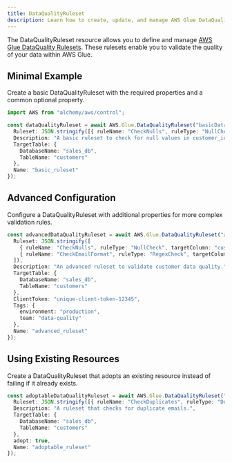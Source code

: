 ```yaml
---
title: DataQualityRuleset
description: Learn how to create, update, and manage AWS Glue DataQualityRulesets using Alchemy Cloud Control.
---
```



The DataQualityRuleset resource allows you to define and manage [AWS Glue DataQuality Rulesets](https://docs.aws.amazon.com/glue/latest/userguide/). These rulesets enable you to validate the quality of your data within AWS Glue.

## Minimal Example

Create a basic DataQualityRuleset with the required properties and a common optional property.

```ts
import AWS from "alchemy/aws/control";

const dataQualityRuleset = await AWS.Glue.DataQualityRuleset("basicDataQualityRuleset", {
  Ruleset: JSON.stringify([{ ruleName: "CheckNulls", ruleType: "NullCheck", targetColumn: "customer_id" }]),
  Description: "A basic ruleset to check for null values in customer_id.",
  TargetTable: {
    DatabaseName: "sales_db",
    TableName: "customers"
  },
  Name: "basic_ruleset"
});
```

## Advanced Configuration

Configure a DataQualityRuleset with additional properties for more complex validation rules.

```ts
const advancedDataQualityRuleset = await AWS.Glue.DataQualityRuleset("advancedDataQualityRuleset", {
  Ruleset: JSON.stringify([
    { ruleName: "CheckNulls", ruleType: "NullCheck", targetColumn: "customer_id" },
    { ruleName: "CheckEmailFormat", ruleType: "RegexCheck", targetColumn: "email", regex: "^[\\w-\\.]+@([\\w-]+\\.)+[\\w-]{2,4}$" }
  ]),
  Description: "An advanced ruleset to validate customer data quality.",
  TargetTable: {
    DatabaseName: "sales_db",
    TableName: "customers"
  },
  ClientToken: "unique-client-token-12345",
  Tags: {
    environment: "production",
    team: "data-quality"
  },
  Name: "advanced_ruleset"
});
```

## Using Existing Resources

Create a DataQualityRuleset that adopts an existing resource instead of failing if it already exists.

```ts
const adoptableDataQualityRuleset = await AWS.Glue.DataQualityRuleset("adoptableDataQualityRuleset", {
  Ruleset: JSON.stringify([{ ruleName: "CheckDuplicates", ruleType: "DuplicateCheck", targetColumn: "customer_email" }]),
  Description: "A ruleset that checks for duplicate emails.",
  TargetTable: {
    DatabaseName: "sales_db",
    TableName: "customers"
  },
  adopt: true,
  Name: "adoptable_ruleset"
});
```
